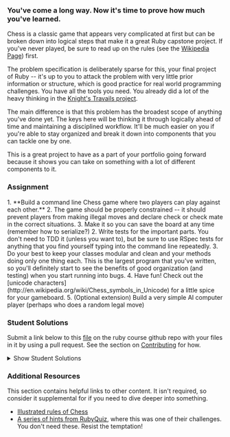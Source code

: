 ### You've come a long way.  Now it's time to prove how much you've learned.

Chess is a classic game that appears very complicated at first but can be broken down into logical steps that make it a great Ruby capstone project.  If you've never played, be sure to read up on the rules (see the [Wikipedia Page](http://en.wikipedia.org/wiki/Chess)) first.

The problem specification is deliberately sparse for this, your final project of Ruby -- it's up to you to attack the problem with very little prior information or structure, which is good practice for real world programming challenges.  You have all the tools you need.  You already did a lot of the heavy thinking in the [Knight's Travails project](https://www.theodinproject.com/courses/ruby-programming/lessons/data-structures-and-algorithms).

The main difference is that this problem has the broadest scope of anything you've done yet.  The keys here will be thinking it through logically ahead of time and maintaining a disciplined workflow.  It'll be much easier on you if you're able to stay organized and break it down into components that you can tackle one by one.

This is a great project to have as a part of your portfolio going forward because it shows you can take on something with a lot of different components to it.

### Assignment

<div class="lesson-content__panel" markdown="1">
  1. **Build a command line Chess game where two players can play against each other.**
  2. The game should be properly constrained -- it should prevent players from making illegal moves and declare check or check mate in the correct situations.
  3. Make it so you can save the board at any time (remember how to serialize?)
  2. Write tests for the important parts.  You don't need to TDD it (unless you want to), but be sure to use RSpec tests for anything that you find yourself typing into the command line repeatedly.
  3. Do your best to keep your classes modular and clean and your methods doing only one thing each.  This is the largest program that you've written, so you'll definitely start to see the benefits of good organization (and testing) when you start running into bugs.
  4. Have fun!  Check out the [unicode characters](http://en.wikipedia.org/wiki/Chess_symbols_in_Unicode) for a little spice for your gameboard.
  5. (Optional extension) Build a very simple AI computer player (perhaps who does a random legal move)
</div>

### Student Solutions
Submit a link below to this [file](https://github.com/TheOdinProject/curriculum/blob/master/ruby_programming/conclusion/project_ruby_final.md) on the ruby course github repo with your files in it by using a pull request. See the section on [Contributing](http://github.com/TheOdinProject/curriculum/blob/master/contributing.md) for how.

<details markdown="block">
  <summary> Show Student Solutions </summary>

* Add your solution below this line!
* [Saul-Good-Homie's Solution](https://github.com/Saul-Good-Homie/ruby-building-blocks/tree/master/chess_game)
* [pudu87's Solution](https://github.com/pudu87/chess-game)
* [Christian's Solution](https://github.com/rueeazy/chess) - [Play on repl.it](https://repl.it/@rueeazy/chess)
* [rryand's Solution](https://github.com/rryand/rchess) - [Play on repl.it](https://repl.it/@rryand/rchess)
* [YesSeri's Solution](https://github.com/YesSeri/chess)
* [Billy's Solution](https://github.com/bcoffin9/ruby-chess)
* [jodokusquack's Solution](https://github.com/jodokusquack/ruby_chess) - [Play on repl.it](https://repl.it/@jodokusquack/rubychess)
* [proto-dylan's Solution](https://github.com/proto-dylan/chess)
* [Olugbade Olalekan's Solution](https://github.com/gbadesimple/ruby_final_project)
* [Robin's Solution](https://github.com/CoolGlasses/ruby_final_project)
* [Run After's Solution](https://github.com/run-after/chess)
* [Joshua Aldridge's Solution](https://github.com/JFAldridge/ruby_chess)
* [Lucas Bide's Solution](https://github.com/Lucas-Bide/command_line_chess)
* [Ian's Solution](https://github.com/IanMKesler/chess)
* [BShowen's Solution](https://github.com/BShowen/ruby_chess)
* [Alain Suarez's Solution](https://gitlab.com/asuar/ruby-chess)
* [Chris' Solution](https://github.com/CSalois114/project_chess)
* [Andrija Jelenkovic's Solution](https://github.com/Amdrija/ruby-chess)
* [Jose Salvador's Solution](https://github.com/Jsalvadorpp/chess-game)
* [Onur Temiz's solution](https://github.com/temizonur/chess)
* [Kevin Vuong's solution](https://github.com/fffear/chess)
* [Braxton Lemmon's solution](https://github.com/braxtonlemmon/chess)
* [Rudi Boshoff's solution](https://github.com/RudiBoshoff/chess)
* [Learnsometing's solution](https://github.com/learnsometing/TOP-ruby-projects/tree/master/chess)
* [Chris Wegscheid's solution](https://github.com/cwegscheid08/chess)
* [Jason McKee's solution](https://github.com/jttmckee/odin-chess-project)
* [Simon Tharby's solution](https://github.com/jinjagit/chess)
* [prw001's solution](https://github.com/prw001/chess)
* [Max Garber's solution](https://github.com/bubblebooy/TOP-chess)
* [Btreims's solution](https://github.com/btreim/chess)
* [Javier Machin's solution](https://github.com/Javier-Machin/Chess_Ruby)
* [0zra's solution](https://github.com/0zra/chess)
* [Isil Donmez's solution](https://github.com/isildonmez/chess)
* [Ovsjah Schweinefresser's solution](https://github.com/Ovsjah/ruby_final_project)
* [Andrew's solution](https://github.com/andrewr224/chess)
* [Jmooree30's Solution](https://github.com/jmooree30/Chess.git)
* [Phil's Solution(javascript)](https://github.com/pip36/j_chess) - [View in Browser](https://pip36.github.io/j_chess)
* [Jonathan Yiv's solution](https://github.com/JonathanYiv/chess)
* [Kasey Z's solution](https://github.com/kasey-z/chess_game/tree/master/chess_game)
* [Clayton Sweeten's solution](https://github.com/cjsweeten101/OdinProjects/tree/master/chess)
* [Raiko's solution](https://github.com/Cypher0/chess)
* [adsy430's solution](https://github.com/adampal/ruby_chess)
* [holdercp's solution](https://github.com/holdercp/chess)
* [Nikolay Dyulgerov's solution](https://github.com/NicolayD/ruby-chess)
* [jfonz412's solution](https://github.com/jfonz412/chess)
* [nmac's solution](https://github.com/nmacawile/chess)
* [Ayushka's solution](https://github.com/ayushkamadji/ruby_chess)
* [Orlando's solution](https://github.com/orlandodan14/chess_game)
* [Austin's & Leonard's solution](https://github.com/leosoaivan/TOP_chess)
* [Nicolas Amaya's solution](https://github.com/nicoasp/TOP---Ruby-Final-Project/tree/master)
* [Aleksandar's solution](https://github.com/rodic/RubyChess)
* [Donald's solution](https://github.com/donaldali/Chess)
* [TomTom's solution](https://github.com/tim5046/projectOdin/tree/master/Ruby/FinalProject)
* [Hawkeye's solution](https://github.com/Hawkeye000/command-line-chess)
* [Sergio Ribeiro's solution](https://github.com/serg1o/Chess)
* [Marina Sergeyeva's solution](https://github.com/imousterian/OdinProject/tree/master/Project2_9_Final_Ruby_Chess)
* [Kate McFaul's solution](https://github.com/craftykate/odin-project/tree/master/Chapter_03-Advanced_Ruby/chess)
* [Dominik Stodolny's solution](https://github.com/dstodolny/chess)
* [AtActionPark's solution](https://github.com/AtActionPark/odin_chess)
* [Dan Hoying's solution](https://github.com/danhoying/chess)
* [PiotrAleksander's solution](https://github.com/PiotrAleksander/Ruby/tree/master/Szachy)
* [Sander Schepen's solution](https://github.com/schepens83/theodinproject.com/tree/master/ruby/project16--final-chess)
* [Florian Mainguy's solution](https://github.com/florianmainguy/theodinproject/tree/master/ruby/chess)
* [srashidi's solution](https://github.com/srashidi/Ruby_Final_Project/tree/master/chess)
* [bskillings's solution](https://github.com/bskillings/Odin-Ruby-Final-Chess)
* [Luke Walker's solution](https://github.com/ubershibs/ruby-programming/tree/master/chess)
* [Tomasz Kula's solution](https://github.com/zetsnotdead/chess_ruby)
* [Scott Bobbitt's solution](https://github.com/sco-bo/chess)
* [Miguel Herrera's solution](https://github.com/migueloherrera/chess)
* [Max Gallant's solution](https://github.com/mcgalcode/Ruby/tree/master/Chess)
* [noobling's solution](https://github.com/TopOneOfTopOne/CLI_chess)
* [Sahil Agarwal's solution](https://github.com/sahilda/the_odin_project/tree/master/rubyChess)
* [James Brooks's solution](https://github.com/jhbrooks/chess)
* [Cyprium (Stefan)'s solution](https://github.com/dev-cyprium/chess)
* [Earth35's solution](https://github.com/Earth35/chess)
* [Shala Qweghen's solution](https://github.com/ShalaQweghen/final)
* [Jiazhi Guo's solution](https://github.com/jerrykuo7727/chess)
* [DV's solution](https://github.com/dvislearning/chess)
* [at0micr3d's solution](https://github.com/at0micr3d/ruby_chess)
* [Dylan's solution](https://github.com/resputin/the_odin_project/blob/master/Ruby/final/lib/chess_single_array.rb)
* [David Chapman's solution](https://github.com/davidchappy/odin_training_projects/tree/master/chess)
* [Jerry Gao's solution](https://github.com/blackwright/odin/tree/master/ruby_chess)
* [Samuel Langenfeld's solution](https://github.com/SamuelLangenfeld/Chess)
* [Sophia Wu's solution](https://github.com/SophiaLWu/chess)
* [Braydon Pacheco's solution](https://github.com/pacheeko/chess)
* [John Connor's solution](https://github.com/jacgitcz/chessfinal)
* [Kyle Thomson's solution](https://github.com/idynkydnk/chess)
* [Jonathan Marks's solution](https://github.com/johnjmarks4/Chess)
* [Luján Fernaud's solution](https://github.com/lujanfernaud/ruby-chess)
* [Francisco Carlos's solution](https://github.com/fcarlosdev/the_odin_project/tree/master/chess_game)
* [Bruno Parga's solution](https://github.com/brunoparga/chess)
* [Kusnierewicz solution](https://github.com/Kusnierewicz/Chess-game)
* [Zach Beaird's solution](https://github.com/zbbeaird89/Chess)
* [Matthew King's solution](https://github.com/thewmking/ruby-chess)
* [Jamesredux's solution](https://github.com/Jamesredux/chess)
* [Punnadittr's solution](https://github.com/punnadittr/chess)
* [Alex's solution](https://github.com/alexcorremans/chess)
* [Leila Alderman's solution](https://github.com/leila-alderman/chess)
* [vanny96's solution](https://github.com/vanny96/chess)
* [Vitaly Osipov's solution](https://github.com/vi7ali/chess)
* [Jean Merlet's solution](https://github.com/jeanmerlet/ruby_games/tree/master/chess)
* [Alex Krewson's solution](https://github.com/alexkrewson/chess)
* [Robert Dunbar's solution](https://github.com/RobertDunbar/ruby-chess)
* [Sergej Jurchenko's solution](https://github.com/Sergyurch/chess_game)
* [Husseinhewehiis solution](https://github.com/Husseinhewehii/Chess)
* [Ben Fowler's solution](https://github.com/benfowler04/chess) - [Play on repl.it](https://repl.it/@BenFowler/chess)
* [guacamobley's solution](https://github.com/guacamobley/chess)
* [unheavenlycreature's solution](https://github.com/unheavenlycreature/chess)
* [Bendee's Solution](https://github.com/bendee48/chess) - [Repl.it](https://repl.it/@bendee48/chess)
* [Sanyogita's Solution](https://github.com/SanyogitaPandit/RubyProgramming/tree/master/chess)
* [CodingCop's Solution](https://github.com/cleve703/chess)
* [Timework's Solution](https://github.com/Timework/chess)
* [Robert Suazo's Solution](https://github.com/rsuazo/chess)
* [Matt Miller's Solution](https://github.com/MattMiller1989/Chess)

</details>

### Additional Resources
This section contains helpful links to other content. It isn't required, so consider it supplemental for if you need to dive deeper into something.

* [Illustrated rules of Chess](http://www.chessvariants.org/d.chess/chess.html)
* [A series of hints from RubyQuiz](http://rubyquiz.com/quiz35.html), where this was one of their challenges.  You don't need these.  Resist the temptation!
